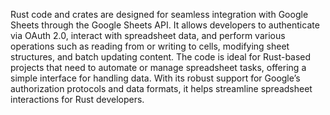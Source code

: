 Rust code and crates are designed for seamless integration with Google Sheets through the Google Sheets API. It allows developers to authenticate via OAuth 2.0, interact with spreadsheet data, and perform various operations such as reading from or writing to cells, modifying sheet structures, and batch updating content. The code is ideal for Rust-based projects that need to automate or manage spreadsheet tasks, offering a simple interface for handling data. With its robust support for Google’s authorization protocols and data formats, it helps streamline spreadsheet interactions for Rust developers.
